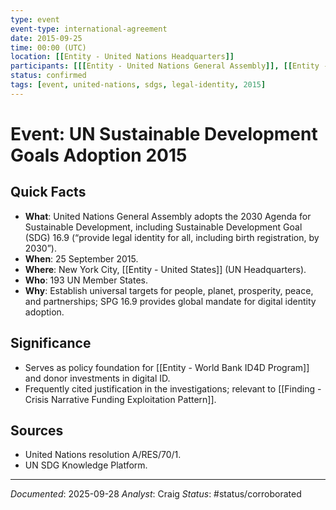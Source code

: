 ```yaml
---
type: event
event-type: international-agreement
date: 2015-09-25
time: 00:00 (UTC)
location: [[Entity - United Nations Headquarters]]
participants: [[[Entity - United Nations General Assembly]], [[Entity - Member States]]]
status: confirmed
tags: [event, united-nations, sdgs, legal-identity, 2015]
---
```


# Event: UN Sustainable Development Goals Adoption 2015

## Quick Facts
- **What**: United Nations General Assembly adopts the 2030 Agenda for Sustainable Development, including Sustainable Development Goal (SDG) 16.9 (“provide legal identity for all, including birth registration, by 2030”).
- **When**: 25 September 2015.
- **Where**: New York City, [[Entity - United States]] (UN Headquarters).
- **Who**: 193 UN Member States.
- **Why**: Establish universal targets for people, planet, prosperity, peace, and partnerships; SPG 16.9 provides global mandate for digital identity adoption.

## Significance
- Serves as policy foundation for [[Entity - World Bank ID4D Program]] and donor investments in digital ID.
- Frequently cited justification in the investigations; relevant to [[Finding - Crisis Narrative Funding Exploitation Pattern]].

## Sources
- United Nations resolution A/RES/70/1.
- UN SDG Knowledge Platform.

---
*Documented*: 2025-09-28
*Analyst*: Craig
*Status*: #status/corroborated

